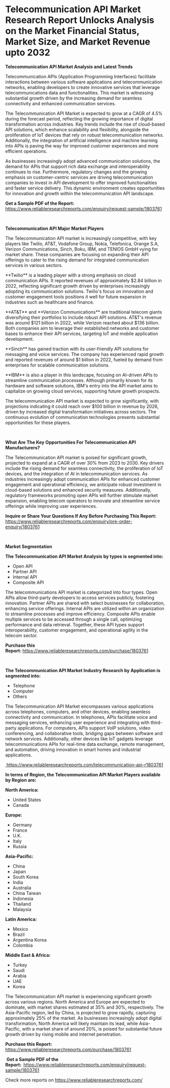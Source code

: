 <p><h1>Telecommunication API Market Research Report Unlocks Analysis on the Market Financial Status, Market Size, and Market Revenue upto 2032</h1></p><p><strong>Telecommunication API Market Analysis and Latest Trends</strong></p>
<p><p>Telecommunication APIs (Application Programming Interfaces) facilitate interactions between various software applications and telecommunication networks, enabling developers to create innovative services that leverage telecommunications data and functionalities. This market is witnessing substantial growth driven by the increasing demand for seamless connectivity and enhanced communication services. </p><p>The Telecommunication API Market is expected to grow at a CAGR of 4.5% during the forecast period, reflecting the growing importance of digital transformation across industries. Key trends include the rise of cloud-based API solutions, which enhance scalability and flexibility, alongside the proliferation of IoT devices that rely on robust telecommunication networks. Additionally, the integration of artificial intelligence and machine learning into APIs is paving the way for improved customer experiences and more efficient operations.</p><p>As businesses increasingly adopt advanced communication solutions, the demand for APIs that support rich data exchange and interoperability continues to rise. Furthermore, regulatory changes and the growing emphasis on customer-centric services are driving telecommunication companies to invest in API development to offer improved functionalities and faster service delivery. This dynamic environment creates opportunities for innovation and growth within the telecommunication API landscape.</p></p>
<p><strong>Get a Sample PDF of the Report:&nbsp;</strong> <a href="https://www.reliableresearchreports.com/enquiry/request-sample/1803761?utm_campaign=3084&utm_medium=2&utm_source=Github&utm_content=ia&utm_term=08042025&utm_id=telecommunication-api">https://www.reliableresearchreports.com/enquiry/request-sample/1803761</a></p>
<p>&nbsp;</p>
<p><strong>Telecommunication API Major Market Players</strong></p>
<p><p>The Telecommunication API market is increasingly competitive, with key players like Twilio, AT&T, Vodafone Group, Nokia, Telefonica, Orange S.A, Verizon Communications, Sinch, Boku, IBM, and TENIOS GmbH vying for market share. These companies are focusing on expanding their API offerings to cater to the rising demand for integrated communication services in various sectors.</p><p>**Twilio** is a leading player with a strong emphasis on cloud communication APIs. It reported revenues of approximately $2.84 billion in 2022, reflecting significant growth driven by enterprises increasingly adopting its communication solutions. Twilio's focus on innovation and customer engagement tools positions it well for future expansion in industries such as healthcare and finance.</p><p>**AT&T** and **Verizon Communications** are traditional telecom giants diversifying their portfolios to include robust API solutions. AT&T's revenue was around $121 billion in 2022, while Verizon reached about $136 billion. Both companies aim to leverage their established networks and customer bases to enhance their API services, targeting IoT and mobile application development.</p><p>**Sinch** has gained traction with its user-friendly API solutions for messaging and voice services. The company has experienced rapid growth and reported revenues of around $1 billion in 2022, fueled by demand from enterprises for scalable communication solutions.</p><p>**IBM** is also a player in this landscape, focusing on AI-driven APIs to streamline communication processes. Although primarily known for its hardware and software solutions, IBM's entry into the API market aims to capitalize on growing cloud services, supporting future growth prospects.</p><p>The telecommunication API market is expected to grow significantly, with projections indicating it could reach over $100 billion in revenue by 2026, driven by increased digital transformation initiatives across sectors. The continuous evolution of communication technologies presents substantial opportunities for these players.</p></p>
<p>&nbsp;</p>
<p><strong>What Are The Key Opportunities For Telecommunication API Manufacturers?</strong></p>
<p><p>The Telecommunication API market is poised for significant growth, projected to expand at a CAGR of over 30% from 2023 to 2030. Key drivers include the rising demand for seamless connectivity, the proliferation of IoT devices, and the integration of AI in telecommunication services. As industries increasingly adopt communication APIs for enhanced customer engagement and operational efficiency, we anticipate robust investment in cloud-based solutions and enhanced security measures. Additionally, regulatory frameworks promoting open APIs will further stimulate market expansion, enabling telecom operators to innovate and streamline service offerings while improving user experiences.</p></p>
<p><strong>Inquire or Share Your Questions If Any Before Purchasing This Report:</strong> <a href="https://www.reliableresearchreports.com/enquiry/pre-order-enquiry/1803761?utm_campaign=3084&utm_medium=2&utm_source=Github&utm_content=ia&utm_term=08042025&utm_id=telecommunication-api">https://www.reliableresearchreports.com/enquiry/pre-order-enquiry/1803761</a></p>
<p>&nbsp;</p>
<p><strong>Market Segmentation</strong></p>
<p><strong>The Telecommunication API Market Analysis by types is segmented into:</strong></p>
<p><ul><li>Open API</li><li>Partner API</li><li>Internal API</li><li>Composite API</li></ul></p>
<p><p>The telecommunications API market is categorized into four types. Open APIs allow third-party developers to access services publicly, fostering innovation. Partner APIs are shared with select businesses for collaboration, enhancing service offerings. Internal APIs are utilized within an organization to streamline processes and improve efficiency. Composite APIs enable multiple services to be accessed through a single call, optimizing performance and data retrieval. Together, these API types support interoperability, customer engagement, and operational agility in the telecom sector.</p></p>
<p><strong>Purchase this Report:&nbsp;</strong><a href="https://www.reliableresearchreports.com/purchase/1803761?utm_campaign=3084&utm_medium=2&utm_source=Github&utm_content=ia&utm_term=08042025&utm_id=telecommunication-api">https://www.reliableresearchreports.com/purchase/1803761</a></p>
<p>&nbsp;</p>
<p><strong>The Telecommunication API Market Industry Research by Application is segmented into:</strong></p>
<p><ul><li>Telephone</li><li>Computer</li><li>Others</li></ul></p>
<p><p>The Telecommunication API Market encompasses various applications across telephones, computers, and other devices, enabling seamless connectivity and communication. In telephones, APIs facilitate voice and messaging services, enhancing user experience and integrating with third-party applications. For computers, APIs support VoIP solutions, video conferencing, and collaborative tools, bridging gaps between software and network services. Additionally, other devices like IoT gadgets leverage telecommunications APIs for real-time data exchange, remote management, and automation, driving innovation in smart homes and industrial applications.</p></p>
<p><a href="https://www.reliableresearchreports.com/telecommunication-api-r1803761?utm_campaign=3084&utm_medium=2&utm_source=Github&utm_content=ia&utm_term=08042025&utm_id=telecommunication-api">&nbsp;https://www.reliableresearchreports.com/telecommunication-api-r1803761</a></p>
<p><strong>In terms of Region, the Telecommunication API Market Players available by Region are:</strong></p>
<p>
    <p> <strong> North America: </strong>
        <ul>
            <li>United States</li>
            <li>Canada</li>
        </ul>
        </p> 
    <p> <strong> Europe: </strong>
        <ul>
            <li>Germany</li>
            <li>France</li>
            <li>U.K.</li>
            <li>Italy</li>
            <li>Russia</li>
        </ul>
        </p> 
    <p> <strong> Asia-Pacific: </strong>
        <ul>
            <li>China</li>
            <li>Japan</li>
            <li>South Korea</li>
            <li>India</li>
            <li>Australia</li>
            <li>China Taiwan</li>
            <li>Indonesia</li>
            <li>Thailand</li>
            <li>Malaysia</li>
        </ul>
        </p> 
    <p> <strong> Latin America: </strong>
        <ul>
            <li>Mexico</li>
            <li>Brazil</li>
            <li>Argentina Korea</li>
            <li>Colombia</li>
        </ul>
        </p> 
    <p> <strong> Middle East & Africa: </strong>
        <ul>
            <li>Turkey</li>
            <li>Saudi</li>
            <li>Arabia</li>
            <li>UAE</li>
            <li>Korea</li>
        </ul>
    </p>
    </p>
<p><p>The Telecommunication API market is experiencing significant growth across various regions. North America and Europe are expected to dominate, with market shares estimated at 35% and 30%, respectively. The Asia-Pacific region, led by China, is projected to grow rapidly, capturing approximately 25% of the market. As businesses increasingly adopt digital transformation, North America will likely maintain its lead, while Asia-Pacific, with a market share of around 20%, is poised for substantial future growth driven by rising mobile and internet penetration.</p></p>
<p><strong>Purchase this Report: </strong><a href="https://www.reliableresearchreports.com/purchase/1803761?utm_campaign=3084&utm_medium=2&utm_source=Github&utm_content=ia&utm_term=08042025&utm_id=telecommunication-api">https://www.reliableresearchreports.com/purchase/1803761</a></p>
<p>&nbsp;<strong>Get a Sample PDF of the Report:&nbsp;&nbsp;</strong><a href="https://www.reliableresearchreports.com/enquiry/request-sample/1803761?utm_campaign=3084&utm_medium=2&utm_source=Github&utm_content=ia&utm_term=08042025&utm_id=telecommunication-api">https://www.reliableresearchreports.com/enquiry/request-sample/1803761</a></p>
<p><strong></strong></p>
<p>Check more reports on <a href="https://www.reliableresearchreports.com/?utm_campaign=3084&utm_medium=2&utm_source=Github&utm_content=ia&utm_term=08042025&utm_id=telecommunication-api">https://www.reliableresearchreports.com/</a></p>